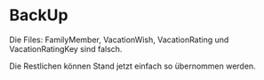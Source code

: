 # BackUp
Die Files: FamilyMember, VacationWish, VacationRating und VacationRatingKey sind falsch.

Die Restlichen können Stand jetzt einfach so übernommen werden.
